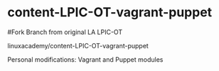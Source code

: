 # content-LPIC-OT-vagrant-puppet
#Fork Branch from original LA LPIC-OT 

linuxacademy/content-LPIC-OT-vagrant-puppet

Personal modifications:
Vagrant and Puppet modules 
